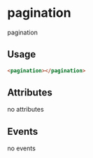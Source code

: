 # pagination

pagination

## Usage

```html
<pagination></pagination>
```

## Attributes

no attributes

## Events

no events
